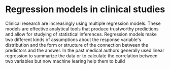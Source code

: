 # Regression models in clinical studies

Clinical research are increasingly using multiple regression models. These models are effective analytical tools that produce trustworthy predictions and allow for studying of statistical inferences. Regression models make two different kinds of assumptions about the response variable's distribution and the form or structure of the connection between the predictors and the answer. In the past medical authors generally used linear regression to summarize the data or to calculate the correlation between two variables but now machine learing help them to build 
